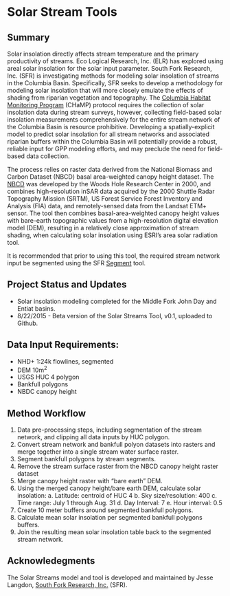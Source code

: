 # Solar Stream Tools

## Summary
Solar insolation directly affects stream temperature and the primary productivity of streams.   Eco Logical Research, Inc. (ELR) has explored using areal solar insolation for the solar input parameter. South Fork Research, Inc. (SFR) is investigating methods for modeling solar insolation of streams in the Columbia Basin. Specifically, SFR seeks to develop a methodology for modeling solar insolation that will more closely emulate the effects of shading from riparian vegetation and topography.
The [Columbia Habitat Monitoring Program](https://www.champmonitoring.org/) (CHaMP) protocol requires the collection of solar insolation data during stream surveys, however, collecting field-based solar insolation measurements comprehensively for the entire stream network of the Columbia Basin is resource prohibitive.  Developing a spatially-explicit model to predict solar insolation for all stream networks and associated riparian buffers within the Columbia Basin will potentially provide a robust, reliable input for GPP modeling efforts, and may preclude the need for field-based data collection. 

The process relies on raster data derived from the National Biomass and Carbon Dataset (NBCD) basal area-weighted canopy height dataset.  The [NBCD](http://www.whrc.org/mapping/nbcd/) was developed by the Woods Hole Research Center in 2000, and combines high-resolution inSAR data acquired by the 2000 Shuttle Radar Topography Mission (SRTM), US Forest Service Forest Inventory and Analysis (FIA) data, and remotely-sensed data from the Landsat ETM+ sensor.  The tool then combines basal-area-weighted canopy height values with bare-earth topographic values from a high-resolution digital elevation model (DEM), resulting in a relatively close approximation of stream shading, when calculating solar insolation using ESRI’s area solar radiation tool.  

It is recommended that prior to using this tool, the required stream network input be segmented using the SFR [Segment](http://github.com/jesselangdon/segment_tool) tool.

## Project Status and Updates
* Solar insolation modeling completed for the Middle Fork John Day and Entiat basins.
* 8/22/2015 - Beta version of the Solar Streams Tool, v0.1, uploaded to Github.

## Data Input Requirements:
* NHD+ 1:24k flowlines, segmented
* DEM 10m<sup>2</sup>
* USGS HUC 4 polygon
* Bankfull polygons
* NBDC canopy height

## Method Workflow
1. Data pre-processing steps, including segmentation of the stream network, and clipping all data inputs by HUC polygon.
2. Convert stream network and bankfull polyon datasets into rasters and merge together into a single stream water surface raster.
3. Segment bankfull polygons by stream segments.
4. Remove the stream surface raster from the NBCD canopy height raster dataset
5. Merge canopy height raster with “bare earth” DEM.
6. Using the merged canopy height/bare earth DEM, calculate solar insolation:
    a. Latitude: centroid of HUC 4
    b. Sky size/resolution: 400
    c. Time range: July 1 through Aug. 31
    d. Day Interval: 7
    e. Hour interval: 0.5
7. Create 10 meter buffers around segmented bankfull polygons.
8. Calculate mean solar insolation per segmented bankfull polygons buffers.
9. Join the resulting mean solar insolation table back to the segmented stream network.

## Acknowledegments
The Solar Streams model and tool is developed and maintained by Jesse Langdon, [South Fork Research, Inc.](http://southforkresearch.org) (SFR).

